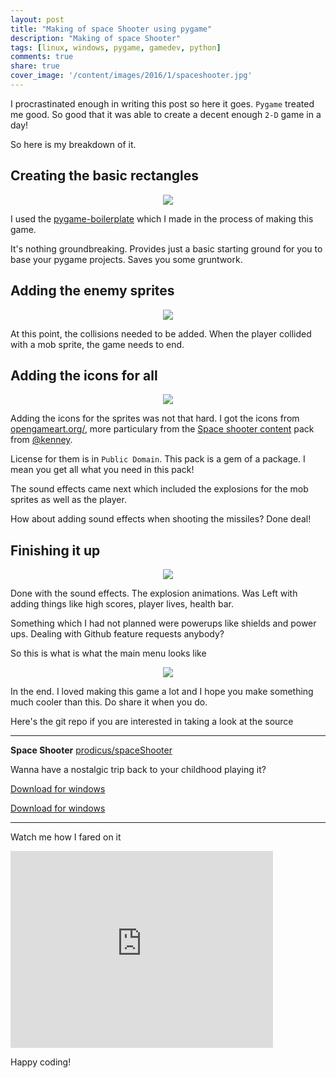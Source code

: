```yaml
---
layout: post
title: "Making of space Shooter using pygame"
description: "Making of space Shooter"
tags: [linux, windows, pygame, gamedev, python]
comments: true
share: true
cover_image: '/content/images/2016/1/spaceshooter.jpg'
---
```


<link rel="stylesheet" href="http://tasdikrahman.me/public/css/milligram.min.css">

I procrastinated enough in writing this post so here it goes. `Pygame` treated me good. So good that it was able to create a decent enough `2-D` game in a day!

So here is my breakdown of it.

## Creating the basic rectangles

<center><img src="http://i.imgur.com/50qgY67.jpg"></center>

I used the [pygame-boilerplate](https://github.com/prodicus/pygame-boilerplate) which I made in the process of making this game.

It's nothing groundbreaking. Provides just a basic starting ground for you to base your pygame projects. Saves you some gruntwork.

## Adding the enemy sprites

<center><img src="http://i.imgur.com/HorSt1T.jpg"></center>

At this point, the collisions needed to be added. When the player collided with a mob sprite, the game needs to end.

## Adding the icons for all

<center><img src="http://i.imgur.com/QV57Zqb.jpg"></center>

Adding the icons for the sprites was not that hard. I got the icons from [opengameart.org/](http://opengameart.org/), more particulary from the [Space shooter content](http://opengameart.org/content/space-shooter-redux) pack from [@kenney](http://opengameart.org/users/kenney).

License for them is in `Public Domain`. This pack is a gem of a package. I mean you get all what you need in this pack!

The sound effects came next which included the explosions for the mob sprites as well as the player.

How about adding sound effects when shooting the missiles? Done deal!

## Finishing it up

<center><img src="http://i.imgur.com/1Zraayf.jpg"></center>

Done with the sound effects. The explosion animations. Was Left with adding things like high scores, player lives, health bar. 

Something which I had not planned were powerups like shields and power ups. Dealing with Github feature requests anybody?

So this is what is what the main menu looks like 

<center><img src="http://i.imgur.com/3MzfmbT.jpg"></center>

In the end. I loved making this game a lot and I hope you make something much cooler than this. Do share it when you do. 

Here's the git repo if you are interested in taking a look at the source

***

**Space Shooter** [prodicus/spaceShooter](https://github.com/prodicus/spaceShooter)

Wanna have a nostalgic trip back to your childhood playing it?

<a class="button" href="https://github.com/prodicus/spaceShooter/releases/download/v0.0.3/spaceShooter-v0.0.3_windows.zip" target="_blank">Download for windows</a>

<a class="button" href="https://github.com/prodicus/spaceShooter/releases/download/v0.0.3/spaceShooter-v0.0.3_linux.zip" target="_blank">Download for windows</a>

***

Watch me how I fared on it 

<iframe width="420" height="315" src="https://www.youtube.com/embed/o99zpLsM-ZI" frameborder="0" allowfullscreen></iframe>

Happy coding!